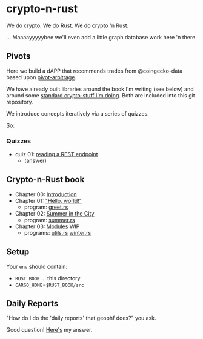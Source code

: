 # crypto-n-rust

We do crypto. We do Rust. We do crypto 'n Rust.

... Maaaayyyyybee we'll even add a little graph database work here 'n there.

## Pivots

Here we build a dAPP that recommends trades from @coingecko-data based
upon 
[pivot-arbitrage](https://logicalgraphs.blogspot.com/p/prism.html).

We have already built libraries around the book I'm writing (see below)
and around some 
[standard crypto-stuff I'm doing](https://github.com/logicalgraphs/crypto-n-rust/tree/main/src/libs/crypto).
Both are included into this git repository.

We introduce concepts iteratively via a series of quizzes.

So:

### Quizzes

* quiz 01: [reading a REST endpoint](https://github.com/logicalgraphs/crypto-n-rust/blob/pivot-quiz-01/src/pivot/quizzes/quiz01/README.md)
  * (answer)

## Crypto-n-Rust book

* Chapter 00: [Introduction](00-intro.md)
* Chapter 01: ["Hello, world!"](01-hello-world.md)
  * program: [greet.rs](src/ch01/greet.rs)
* Chapter 02: [Summer in the City](02-summer.md)
  * program: [summer.rs](src/ch02/summer.rs)
* Chapter 03: [Modules](03-modules.md) WIP
  * programs: [utils.rs](src/ch03/utils.rs) [winter.rs](src/ch03/winter.rs)

## Setup

Your `env` should contain:

* `RUST_BOOK` ... this directory
* `CARGO_HOME`=`$RUST_BOOK/src`

## Daily Reports

"How do I do the 'daily reports' that geophf does?" you ask.

Good question! [Here's](daily-reports.md) my answer.
